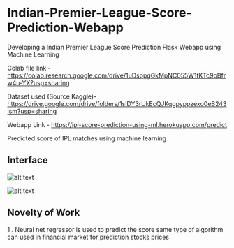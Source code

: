 # Indian-Premier-League-Score-Prediction-Webapp
Developing a Indian Premier League Score Prediction Flask Webapp using Machine Learning


Colab file link - https://colab.research.google.com/drive/1uDsopgGkMpNC055W1tKTc9oBfrw4u-YX?usp=sharing

Dataset used (Source Kaggle)- https://drive.google.com/drive/folders/1slDY3rUkEcQJKqgpyppzexo0eB243lsm?usp=sharing

Webapp Link - https://ipl-score-prediction-using-ml.herokuapp.com/predict

Predicted score of IPL matches using machine learning

## Interface

![alt text](https://github.com/abhi0444/Indian-Premier-League-Score-Prediction-Webapp/blob/main/templates/Screenshot%20from%202021-11-21%2021-51-52.png)


![alt text](https://github.com/abhi0444/Indian-Premier-League-Score-Prediction-Webapp/blob/main/templates/Screenshot%20from%202021-11-21%2021-53-57.png)

## Novelty of Work

1 . Neural net regressor is used to predict the score same type of algorithm can used in financial market for prediction stocks prices
